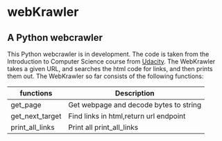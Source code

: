 # webKrawler
## A Python webcrawler

This Python webcrawler is in development. The code is taken from the Introduction to Computer Science course from [Udacity](https://www.udacity.com/).
The WebKrawler takes a given URL, and searches the html code for links, and then prints them out. The WebKrawler so far consists of the following functions:

|functions		|Description						   |
|---------------|--------------------------------------|
|get_page		|Get webpage and decode bytes to string|
|get_next_target|Find links in html,return url endpoint|
|print_all_links|Print all print_all_links 			   |